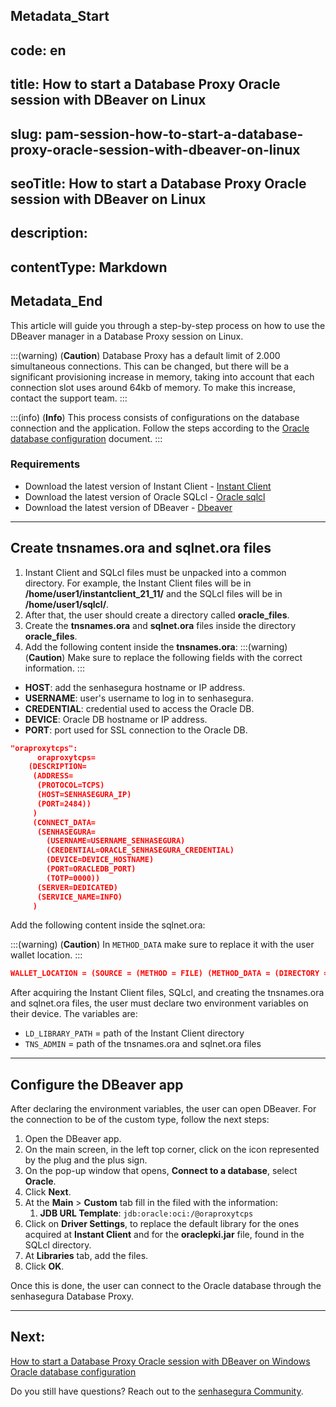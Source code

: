 ## Metadata_Start 
## code: en
## title: How to start a Database Proxy Oracle session with DBeaver on Linux 
## slug: pam-session-how-to-start-a-database-proxy-oracle-session-with-dbeaver-on-linux 
## seoTitle: How to start a Database Proxy Oracle session with DBeaver on Linux 
## description:  
## contentType: Markdown 
## Metadata_End
This article will guide you through a step-by-step process on how to use the DBeaver manager in a Database Proxy session on Linux.

:::(warning) (**Caution**)
Database Proxy has a default limit of 2.000 simultaneous connections. This can be changed, but there will be a significant provisioning increase in memory, taking into account that each connection slot uses around 64kb of memory. To make this increase, contact the support team.
:::

:::(info) (**Info**)
This process consists of configurations on the database connection and the application. Follow the steps according to the [Oracle database configuration](/v3-32/docs/pam-session-oracle-database-configurations) document.
:::

### Requirements

* Download the latest version of Instant Client - [Instant Client](https://www.oracle.com/br/database/technologies/instant-client/downloads.html)
* Download the latest version of Oracle SQLcl - [Oracle sqlcl](https://www.oracle.com/br/database/sqldeveloper/technologies/sqlcl/)
* Download the latest version of DBeaver - [Dbeaver](https://dbeaver.io/download/)

---
## Create tnsnames.ora and sqlnet.ora files

1. Instant Client and SQLcl files must be unpacked into a common directory. For example, the Instant Client files will be in **/home/user1/instantclient_21_11/** and the SQLcl files will be in **/home/user1/sqlcl/**.
2. After that, the user should create a directory called **oracle_files**.
3. Create the **tnsnames.ora** and **sqlnet.ora** files inside the directory **oracle_files**.
4. Add the following content inside the **tnsnames.ora**:
:::(warning) (**Caution**)
Make sure to replace the following fields with the correct information.
:::

* **HOST**: add the senhasegura hostname or IP address.
* **USERNAME**: user's username to log in to senhasegura.
* **CREDENTIAL**: credential used to access the Oracle DB.
* **DEVICE**: Oracle DB hostname or IP address.
* **PORT**: port used for SSL connection to the Oracle DB.

```json
"oraproxytcps":
      oraproxytcps=
	(DESCRIPTION=
	 (ADDRESS=
	  (PROTOCOL=TCPS)
	  (HOST=SENHASEGURA_IP)
	  (PORT=2484))
	 )
	 (CONNECT_DATA=
	  (SENHASEGURA=
		(USERNAME=USERNAME_SENHASEGURA)
		(CREDENTIAL=ORACLE_SENHASEGURA_CREDENTIAL)
		(DEVICE=DEVICE_HOSTNAME)
		(PORT=ORACLEDB_PORT)
		(TOTP=0000))
	  (SERVER=DEDICATED)
	  (SERVICE_NAME=INFO)
	 )
```
Add the following content inside the sqlnet.ora:

:::(warning) (**Caution**)
In `METHOD_DATA` make sure to replace it with the user wallet location.
:::
```json
WALLET_LOCATION = (SOURCE = (METHOD = FILE) (METHOD_DATA = (DIRECTORY = USER_WALLET_LOCATION))) 	SQLNET.AUTHENTICATION_SERVICES = (TCPS) 	SSL_CLIENT_AUTHENTICATION = TRUE

```
After acquiring the Instant Client files, SQLcl, and creating the tnsnames.ora and sqlnet.ora files, the user must declare two environment variables on their device. The variables are:

* `LD_LIBRARY_PATH` = path of the Instant Client directory
* `TNS_ADMIN` = path of the tnsnames.ora and sqlnet.ora files

---
## Configure the DBeaver app
After declaring the environment variables, the user can open DBeaver. For the connection to be of the custom type, follow the next steps:

1. Open the DBeaver app.
2. On the main screen, in the left top corner, click on the icon represented by the plug and the plus sign.
3. On the pop-up window that opens, **Connect to a database**, select **Oracle**.
4. Click **Next**.
5. At the **Main** > **Custom** tab fill in the filed with the information:
    1. **JDB URL Template**: `jdb:oracle:oci:/@oraproxytcps`
6. Click on **Driver Settings**, to replace the default library for the ones acquired at **Instant Client** and for the **oraclepki.jar** file, found in the SQLcl directory.
7. At **Libraries** tab, add the files.
8. Click **OK**.

Once this is done, the user can connect to the Oracle database through the senhasegura Database Proxy.

---
## Next:
[How to start a Database Proxy Oracle session with DBeaver on Windows](/v3-32/docs/pam-session-how-to-start-a-database-proxy-oracle-session-with-dbeaver-on-windows)
[Oracle database configuration](/v3-32/docs/pam-session-oracle-database-configurations)

Do you still have questions? Reach out to the [senhasegura Community](https://community.senhasegura.io/).